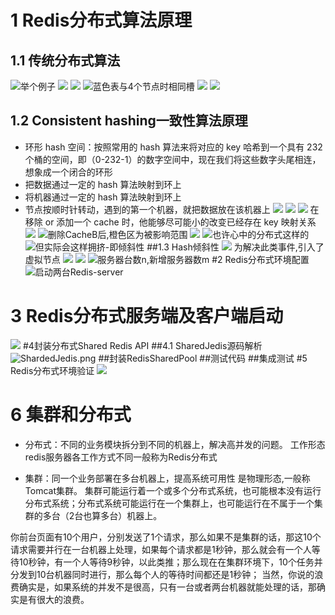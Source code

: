 # 1 Redis分布式算法原理

## 1.1 传统分布式算法

![举个例子](http://upload-images.jianshu.io/upload_images/4685968-5c1cb1df981c0b7c.png?imageMogr2/auto-orient/strip%7CimageView2/2/w/1240)
 ![](http://upload-images.jianshu.io/upload_images/4685968-29e7f518af44976c.png?imageMogr2/auto-orient/strip%7CimageView2/2/w/1240)
![](http://upload-images.jianshu.io/upload_images/4685968-42557a8e685b46d3.png?imageMogr2/auto-orient/strip%7CimageView2/2/w/1240)
![蓝色表与4个节点时相同槽](http://upload-images.jianshu.io/upload_images/4685968-0d4f3d16c4265f4b.png?imageMogr2/auto-orient/strip%7CimageView2/2/w/1240)
![](http://upload-images.jianshu.io/upload_images/4685968-a94bed84b8cb3e26.png?imageMogr2/auto-orient/strip%7CimageView2/2/w/1240)
![](http://upload-images.jianshu.io/upload_images/4685968-e927570534e48183.png?imageMogr2/auto-orient/strip%7CimageView2/2/w/1240)
## 1.2 Consistent hashing一致性算法原理
- 环形 hash 空间：按照常用的 hash 算法来将对应的 key 哈希到一个具有 232 个桶的空间，即（0-232-1）的数字空间中，现在我们将这些数字头尾相连，想象成一个闭合的环形
- 把数据通过一定的 hash 算法映射到环上
- 将机器通过一定的 hash 算法映射到环上
- 节点按顺时针转动，遇到的第一个机器，就把数据放在该机器上 
![](http://upload-images.jianshu.io/upload_images/4685968-2476ec31828ad0c4.png?imageMogr2/auto-orient/strip%7CimageView2/2/w/1240)
![](http://upload-images.jianshu.io/upload_images/4685968-02b2746f7824f19c.png?imageMogr2/auto-orient/strip%7CimageView2/2/w/1240)
![ ](http://upload-images.jianshu.io/upload_images/4685968-22f8b7bff7177de6.png?imageMogr2/auto-orient/strip%7CimageView2/2/w/1240)
在移除 or 添加一个 cache 时，他能够尽可能小的改变已经存在 key 映射关系
![](http://upload-images.jianshu.io/upload_images/4685968-2f12b00ac8807fce.png?imageMogr2/auto-orient/strip%7CimageView2/2/w/1240)
![删除CacheB后,橙色区为被影响范围](http://upload-images.jianshu.io/upload_images/4685968-70f0b98dbeee1a9f.png?imageMogr2/auto-orient/strip%7CimageView2/2/w/1240)
![](http://upload-images.jianshu.io/upload_images/4685968-55a087651d90f824.png?imageMogr2/auto-orient/strip%7CimageView2/2/w/1240)
![也许心中的分布式这样的](http://upload-images.jianshu.io/upload_images/4685968-69729b4979a27a37.png?imageMogr2/auto-orient/strip%7CimageView2/2/w/1240)
![但实际会这样拥挤-即倾斜性](http://upload-images.jianshu.io/upload_images/4685968-b26fc49122f8898b.png?imageMogr2/auto-orient/strip%7CimageView2/2/w/1240)
##1.3 Hash倾斜性
![](http://upload-images.jianshu.io/upload_images/4685968-52cc24cb673f8313.png?imageMogr2/auto-orient/strip%7CimageView2/2/w/1240)
为解决此类事件,引入了虚拟节点
![](http://upload-images.jianshu.io/upload_images/4685968-9a233266814a9bfd.png?imageMogr2/auto-orient/strip%7CimageView2/2/w/1240)
![](http://upload-images.jianshu.io/upload_images/4685968-0e85f1c5a6b813cf.png?imageMogr2/auto-orient/strip%7CimageView2/2/w/1240)
![服务器台数n,新增服务器数m](http://upload-images.jianshu.io/upload_images/4685968-c3f4ec8e890d2e9d.png?imageMogr2/auto-orient/strip%7CimageView2/2/w/1240)
#2 Redis分布式环境配置
![启动两台Redis-server](http://upload-images.jianshu.io/upload_images/4685968-420a6f79a5543ddb.png?imageMogr2/auto-orient/strip%7CimageView2/2/w/1240)
# 3  Redis分布式服务端及客户端启动
![](http://upload-images.jianshu.io/upload_images/4685968-3d82384b1a8dd628.png?imageMogr2/auto-orient/strip%7CimageView2/2/w/1240)
#4封装分布式Shared Redis API
##4.1 SharedJedis源码解析
![ShardedJedis.png](http://upload-images.jianshu.io/upload_images/4685968-9c7c2de780d0c75a.png?imageMogr2/auto-orient/strip%7CimageView2/2/w/1240)
##封装RedisSharedPool
##测试代码
##集成测试
#5 Redis分布式环境验证
![](http://upload-images.jianshu.io/upload_images/4685968-19822fc1998dd190.png?imageMogr2/auto-orient/strip%7CimageView2/2/w/1240)

# 6 集群和分布式

- 分布式：不同的业务模块拆分到不同的机器上，解决高并发的问题。 工作形态 redis服务器各工作方式不同一般称为Redis分布式

- 集群：同一个业务部署在多台机器上，提高系统可用性 是物理形态,一般称Tomcat集群。
集群可能运行着一个或多个分布式系统，也可能根本没有运行分布式系统；分布式系统可能运行在一个集群上，也可能运行在不属于一个集群的多台（2台也算多台）机器上。

你前台页面有10个用户，分别发送了1个请求，那么如果不是集群的话，那这10个请求需要并行在一台机器上处理，如果每个请求都是1秒钟，那么就会有一个人等待10秒钟，有一个人等待9秒钟，以此类推；那么现在在集群环境下，10个任务并分发到10台机器同时进行，那么每个人的等待时间都还是1秒钟；
当然，你说的浪费确实是，如果系统的并发不是很高，只有一台或者两台机器就能处理的话，那确实是有很大的浪费。